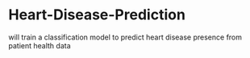 # Heart-Disease-Prediction
will train a classification model to predict heart disease presence from patient health data
